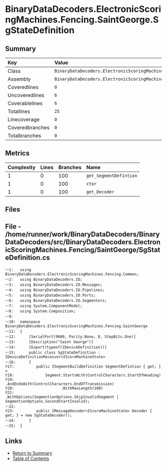 ﻿# BinaryDataDecoders.ElectronicScoringMachines.Fencing.SaintGeorge.SgStateDefinition

## Summary

| Key             | Value                                                                                |
| :-------------- | :----------------------------------------------------------------------------------- |
| Class           | `BinaryDataDecoders.ElectronicScoringMachines.Fencing.SaintGeorge.SgStateDefinition` |
| Assembly        | `BinaryDataDecoders.ElectronicScoringMachines.Fencing`                               |
| Coveredlines    | `0`                                                                                  |
| Uncoveredlines  | `6`                                                                                  |
| Coverablelines  | `6`                                                                                  |
| Totallines      | `25`                                                                                 |
| Linecoverage    | `0`                                                                                  |
| Coveredbranches | `0`                                                                                  |
| Totalbranches   | `0`                                                                                  |

## Metrics

| Complexity | Lines | Branches | Name                   |
| :--------- | :---- | :------- | :--------------------- |
| 1          | 0     | 100      | `get_SegmentDefintion` |
| 1          | 0     | 100      | `ctor`                 |
| 1          | 0     | 100      | `get_Decoder`          |

## Files

## File - /home/runner/work/BinaryDataDecoders/BinaryDataDecoders/src/BinaryDataDecoders.ElectronicScoringMachines.Fencing/SaintGeorge/SgStateDefinition.cs

```CSharp
〰1:   using BinaryDataDecoders.ElectronicScoringMachines.Fencing.Common;
〰2:   using BinaryDataDecoders.IO;
〰3:   using BinaryDataDecoders.IO.Messages;
〰4:   using BinaryDataDecoders.IO.Pipelines;
〰5:   using BinaryDataDecoders.IO.Ports;
〰6:   using BinaryDataDecoders.IO.Segmenters;
〰7:   using System.ComponentModel;
〰8:   using System.Composition;
〰9:   
〰10:  namespace BinaryDataDecoders.ElectronicScoringMachines.Fencing.SaintGeorge
〰11:  {
〰12:      [SerialPort(9600, Parity.None, 8, StopBits.One)]
〰13:      [Description("Saint George")]
〰14:      [Export(typeof(IDeviceDefinition))]
〰15:      public class SgStateDefinition : IDeviceDefinitionReceiver<IScoreMachineState>
〰16:      {
‼17:          public ISegmentBuildDefinition SegmentDefintion { get; } =
‼18:              Segment.StartsWith(ControlCharacters.StartOfHeading)
‼19:                     .AndEndsWith(ControlCharacters.EndOfTransmission)
‼20:                     .WithMaxLength(100)
‼21:                     .WithOptions(SegmentionOptions.SkipInvalidSegment | SegmentionOptions.SecondStartInvalid);
〰22:  
‼23:          public IMessageDecoder<IScoreMachineState> Decoder { get; } = new SgStateDecoder();
〰24:      }
〰25:  }
```

## Links

* [Return to Summary](Summary.md)
* [Table of Contents](../TOC.md)

